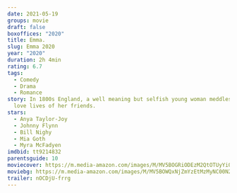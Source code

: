 ```yaml
---
date: 2021-05-19
groups: movie
draft: false
boxoffices: "2020"
title: Emma.
slug: Emma 2020
year: "2020"
duration: 2h 4min
rating: 6.7
tags:
  - Comedy
  - Drama
  - Romance
story: In 1800s England, a well meaning but selfish young woman meddles in the
  love lives of her friends.
stars:
  - Anya Taylor-Joy
  - Johnny Flynn
  - Bill Nighy
  - Mia Goth
  - Myra McFadyen
imdbid: tt9214832
parentsguide: 10
moviecover: https://m.media-amazon.com/images/M/MV5BOGRiODEzM2QtOTUyYi00MWRlLTg4MzMtZGI0YmUzNWUyMjQ0XkEyXkFqcGdeQXVyMDA4NzMyOA@@._V1_FMjpg_UY864_.jpg
moviebg: https://m.media-amazon.com/images/M/MV5BOWQxNjZmYzEtMzMyNC00N2JjLWIzMWEtNGVmM2ZiMmNmM2VhXkEyXkFqcGdeQXVyMTE0NTczNDAz._V1_FMjpg_UX1280_.jpg
trailer: nOCDjU-frrg
---
```

